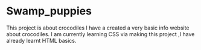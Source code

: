 # Swamp_puppies
This project is about crocodiles 
I have a created a very basic info website about crocodiles.
I am currently learning CSS via making this project ,I have already learnt HTML basics.
